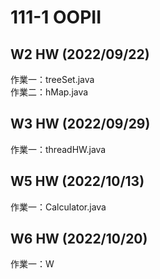 # 111-1 OOPII
## W2 HW (2022/09/22)
  作業一：treeSet.java  
  作業二：hMap.java  
## W3 HW (2022/09/29)
  作業一：threadHW.java
## W5 HW (2022/10/13)
  作業一：Calculator.java
## W6 HW (2022/10/20)
  作業一：W
